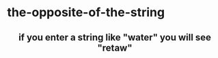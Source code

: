 # the-opposite-of-the-string
<h2 align='center'>if you enter a string like "water" you will see "retaw"</h2>
